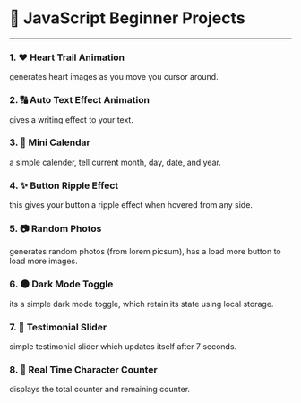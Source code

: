 # 🚀 JavaScript Beginner Projects
---
### 1. ❤ Heart Trail Animation
generates heart images as you move you cursor around.

### 2. 🔠 Auto Text Effect Animation
gives a writing effect to your text.

### 3. 📅 Mini Calendar
a simple calender, tell current month, day, date, and year.

### 4. ✨ Button Ripple Effect
this gives your button a ripple effect when hovered from any side.

### 5. 📷 Random Photos
generates random photos (from lorem picsum), has a load more button to load more images.

### 6. 🌑 Dark Mode Toggle
its a simple dark mode toggle, which retain its state using local storage.

### 7. 🌟 Testimonial Slider
simple testimonial slider which updates itself after 7 seconds.

### 8. 🔢 Real Time Character Counter
displays the total counter and remaining counter.